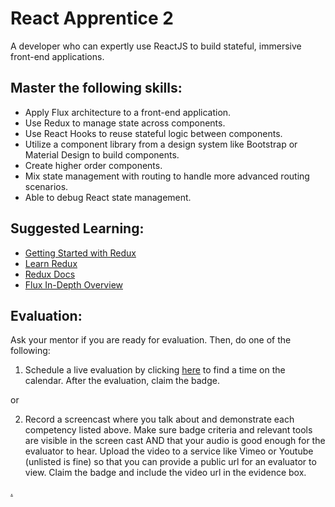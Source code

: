 # React Apprentice 2

A developer who can expertly use ReactJS to build stateful, immersive front-end applications.

## Master the following skills:

* Apply Flux architecture to a front-end application.
* Use Redux to manage state across components.
* Use React Hooks to reuse stateful logic between components.
* Utilize a component library from a design system like Bootstrap or Material Design to build components.
* Create higher order components.
* Mix state management with routing to handle more advanced routing scenarios.
* Able to debug React state management.

## Suggested Learning:

* [Getting Started with Redux](https://egghead.io/courses/getting-started-with-redux)
* [Learn Redux](https://learnredux.com/)
* [Redux Docs](https://react-redux.js.org/)
* [Flux In-Depth Overview](https://facebook.github.io/flux/docs/in-depth-overview)

## Evaluation:

Ask your mentor if you are ready for evaluation. Then, do one of the following:

1. Schedule a live evaluation by clicking [here](http://evals.codex.academy) to find a time on the calendar. After the evaluation, claim the badge.

or

2. Record a screencast where you talk about and demonstrate each competency listed above. Make sure badge criteria and relevant tools are visible in the screen cast AND that your audio is good enough for the evaluator to hear. Upload the video to a service like Vimeo or Youtube (unlisted is fine) so that you can provide a public url for an evaluator to view. Claim the badge and include the video url in the evidence box.

[.](level-4)